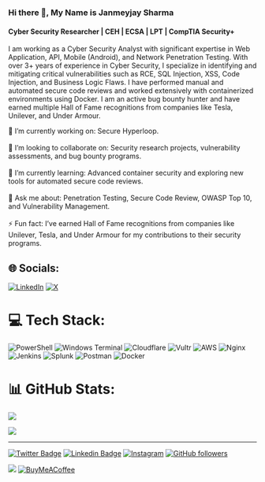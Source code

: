 ### Hi there 👋, My Name is Janmeyjay Sharma
#### Cyber Security Researcher | CEH | ECSA | LPT | CompTIA Security+
I am working as a Cyber Security Analyst with significant expertise in Web Application, API, Mobile (Android), and Network Penetration Testing. With over 3+ years of experience in Cyber Security, I specialize in identifying and mitigating critical vulnerabilities such as RCE, SQL Injection, XSS, Code Injection, and Business Logic Flaws. I have performed manual and automated secure code reviews and worked extensively with containerized environments using Docker. I am an active bug bounty hunter and have earned multiple Hall of Fame recognitions from companies like Tesla, Unilever, and Under Armour. 

🔭 I’m currently working on: Secure Hyperloop.<br><br>🤝 I’m looking to collaborate on: Security research projects, vulnerability assessments, and bug bounty programs.<br><br>🌱 I’m currently learning: Advanced container security and exploring new tools for automated secure code reviews.<br><br>💬 Ask me about: Penetration Testing, Secure Code Review, OWASP Top 10, and Vulnerability Management.<br><br>⚡ Fun fact: I’ve earned Hall of Fame recognitions from companies like Unilever, Tesla, and Under Armour for my contributions to their security programs.


## 🌐 Socials:
[![LinkedIn](https://img.shields.io/badge/LinkedIn-%230077B5.svg?logo=linkedin&logoColor=white)](https://linkedin.com/in/janmeyjaysharma) [![X](https://img.shields.io/badge/X-black.svg?logo=X&logoColor=white)](https://x.com/janmeyjaysharma) 

# 💻 Tech Stack:
![PowerShell](https://img.shields.io/badge/PowerShell-%235391FE.svg?style=for-the-badge&logo=powershell&logoColor=white) ![Windows Terminal](https://img.shields.io/badge/Windows%20Terminal-%234D4D4D.svg?style=for-the-badge&logo=windows-terminal&logoColor=white) ![Cloudflare](https://img.shields.io/badge/Cloudflare-F38020?style=for-the-badge&logo=Cloudflare&logoColor=white) ![Vultr](https://img.shields.io/badge/Vultr-007BFC.svg?style=for-the-badge&logo=vultr) ![AWS](https://img.shields.io/badge/AWS-%23FF9900.svg?style=for-the-badge&logo=amazon-aws&logoColor=white) ![Nginx](https://img.shields.io/badge/nginx-%23009639.svg?style=for-the-badge&logo=nginx&logoColor=white) ![Jenkins](https://img.shields.io/badge/jenkins-%232C5263.svg?style=for-the-badge&logo=jenkins&logoColor=white) ![Splunk](https://img.shields.io/badge/splunk-%23000000.svg?style=for-the-badge&logo=splunk&logoColor=white) ![Postman](https://img.shields.io/badge/Postman-FF6C37?style=for-the-badge&logo=postman&logoColor=white) ![Docker](https://img.shields.io/badge/docker-%230db7ed.svg?style=for-the-badge&logo=docker&logoColor=white)
# 📊 GitHub Stats:
![](https://github-readme-stats.vercel.app/api?username=janmeyjaysharma&theme=dark&hide_border=false&include_all_commits=false&count_private=false)<br/>

![](https://quotes-github-readme.vercel.app/api?type=horizontal&theme=radical)

---
[![Twitter Badge](https://img.shields.io/twitter/url?color=1ca0f1&label=%40janmeyjaysharma&logo=twitter&logoColor=1ca0f1&style=for-the-badge&url=https%3A%2F%2Ftwitter.com%2Fjanmeyjaysharma)](https://twitter.com/janmeyjaysharma) [![Linkedin Badge](https://img.shields.io/twitter/url?color=1ca0f1&label=Janmeyjay%20Sharma&logo=LinkedIn&logoColor=1ca0f1&style=for-the-badge&url=https%3A%2F%2Fwww.linkedin.com%2Fin%2Fjanmeyjaysharma)](https://www.linkedin.com/in/janmeyjaysharma/) [![Instagram](https://img.shields.io/twitter/url?color=1ca0f1&label=janmeyjaysharma&logo=Instagram&logoColor=1ca0f1&style=for-the-badge&url=https%3A%2F%2Fwww.instagram.com%2Fjanmeyjay.sharma%2F)](https://www.instagram.com/janmeyjay.sharma/)
[![GitHub followers](https://img.shields.io/twitter/url?color=1ca0f1&label=janmeyjaysharma&logo=github&logoColor=1ca0f1&style=for-the-badge&url=https%3A%2F%2Fgithub.com%2Fjanmeyjaysharma%3Ftab%3Dfollowers)](https://github.com/janmeyjaysharma?tab=followers)


[![](https://visitcount.itsvg.in/api?id=janmeyjaysharma&icon=0&color=0)](https://visitcount.itsvg.in)  [![BuyMeACoffee](https://img.shields.io/badge/Buy%20Me%20a%20Coffee-ffdd00?style=for-the-badge&logo=buy-me-a-coffee&logoColor=black)](https://buymeacoffee.com/janmeyjaysharma) 

  
<!-- Proudly created with GPRM ( https://gprm.itsvg.in ) -->

